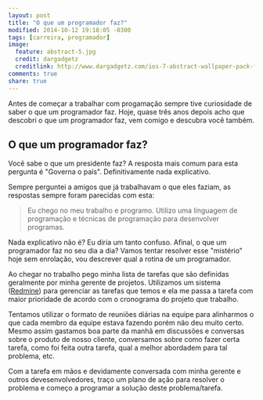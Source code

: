 ```yaml
---
layout: post
title: "O que um programador faz?"
modified: 2014-10-12 19:18:05 -0300
tags: [carreira, programador]
image:
  feature: abstract-5.jpg
  credit: dargadgetz
  creditlink: http://www.dargadgetz.com/ios-7-abstract-wallpaper-pack-for-iphone-5-and-ipod-touch-retina/
comments: true
share: true
---
```


Antes de começar a trabalhar com progamação sempre tive curiosidade de saber o que um programador faz. Hoje, quase três anos depois acho que descobri o que um programador faz, vem comigo e descubra você também.

## O que um programador faz?

Você sabe o que um presidente faz? A resposta mais comum para esta pergunta é "Governa o país". Definitivamente nada explicativo.

Sempre perguntei a amigos que já trabalhavam o que eles faziam, as respostas sempre foram parecidas com esta:

> Eu chego no meu trabalho e programo. Utilizo uma linguagem de programação e técnicas de programação para desenvolver programas.

Nada explicativo não é? Eu diria um tanto confuso. Afinal, o que um programador faz no seu dia a dia? Vamos tentar resolver esse "mistério" hoje sem enrolação, vou descrever qual a rotina de um programador.

Ao chegar no trabalho pego minha lista de tarefas que são definidas geralmente por minha gerente de projetos. Utilizamos um sistema ([Redmine](http://www.redmine.org/)) para gerenciar as tarefas que temos e ela me passa a tarefa com maior prioridade de acordo com o cronograma do projeto que trabalho.

Tentamos utilizar o formato de reuniões diárias na equipe para alinharmos o que cada membro da equipe estava fazendo porém não deu muito certo. Mesmo assim gastamos boa parte da manhã em discussões e conversas sobre o produto de nosso cliente, conversamos sobre como fazer certa tarefa, como foi feita outra tarefa, qual a melhor abordadem para tal problema, etc.

Com a tarefa em mãos e devidamente conversada com minha gerente e outros devesenvolvedores, traço um plano de ação para resolver o problema e começo a programar a solução deste problema/tarefa.
